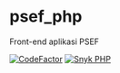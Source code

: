 # psef_php

Front-end aplikasi PSEF

[![CodeFactor](https://www.codefactor.io/repository/github/martinussuherman/psef_php/badge)](https://www.codefactor.io/repository/github/martinussuherman/psef_php) [![Snyk PHP](https://github.com/martinussuherman/psef_php/actions/workflows/snyk-php.yml/badge.svg)](https://github.com/martinussuherman/psef_php/actions/workflows/snyk-php.yml)
